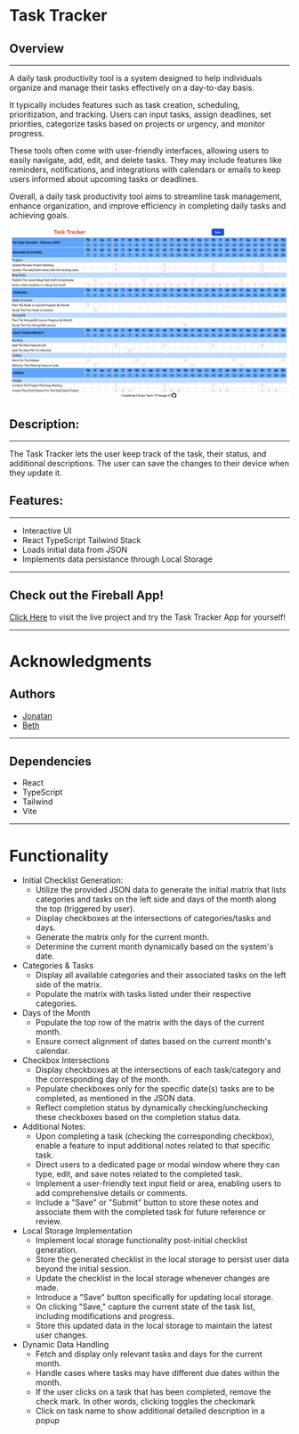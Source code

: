 # Task Tracker

## Overview

---

A daily task productivity tool is a system designed to help individuals organize and manage their tasks effectively on a day-to-day basis.

It typically includes features such as task creation, scheduling, prioritization, and tracking. Users can input tasks, assign deadlines, set priorities, categorize tasks based on projects or urgency, and monitor progress.

These tools often come with user-friendly interfaces, allowing users to easily navigate, add, edit, and delete tasks. They may include features like reminders, notifications, and integrations with calendars or emails to keep users informed about upcoming tasks or deadlines.

Overall, a daily task productivity tool aims to streamline task management, enhance organization, and improve efficiency in completing daily tasks and achieving goals.

![21st Century Meteorite Strikes](./src/assets/sreenshot.png)



## Description:

---

<p>
The Task Tracker lets the user keep track of the task, their status, and additional descriptions.
The user can save the changes to their device when they update it.
</p>

## Features:

---

- Interactive UI
- React TypeScript Tailwind Stack
- Loads initial data from JSON
- Implements data persistance through Local Storage

---
## Check out the Fireball App!
[Click Here](https://daily-tasks-seven.vercel.app/) to visit the live project and try the Task Tracker App for yourself!

---
# Acknowledgments

## Authors

- [Jonatan](https://github.com/jcidp)
- [Beth](https://github.com/bscaer)

---

## Dependencies

- React
- TypeScript
- Tailwind
- Vite

---

# Functionality

- Initial Checklist Generation:
  - Utilize the provided JSON data to generate the initial matrix that lists categories and tasks on the left side and days of the month along the top (triggered by user).
  - Display checkboxes at the intersections of categories/tasks and days.
  - Generate the matrix only for the current month.
  - Determine the current month dynamically based on the system's date.
- Categories & Tasks
  - Display all available categories and their associated tasks on the left side of the matrix.
  - Populate the matrix with tasks listed under their respective categories.
- Days of the Month
  - Populate the top row of the matrix with the days of the current month.
  - Ensure correct alignment of dates based on the current month's calendar.
- Checkbox Intersections
  - Display checkboxes at the intersections of each task/category and the corresponding day of the month.
  - Populate checkboxes only for the specific date(s) tasks are to be completed, as mentioned in the JSON data.
  - Reflect completion status by dynamically checking/unchecking these checkboxes based on the completion status data.
- Additional Notes:
  - Upon completing a task (checking the corresponding checkbox), enable a feature to input additional notes related to that specific task.
  - Direct users to a dedicated page or modal window where they can type, edit, and save notes related to the completed task.
  - Implement a user-friendly text input field or area, enabling users to add comprehensive details or comments.
  - Include a "Save" or "Submit" button to store these notes and associate them with the completed task for future reference or review.
- Local Storage Implementation
  - Implement local storage functionality post-initial checklist generation.
  - Store the generated checklist in the local storage to persist user data beyond the initial session.
  - Update the checklist in the local storage whenever changes are made.
  - Introduce a "Save" button specifically for updating local storage.
  - On clicking "Save," capture the current state of the task list, including modifications and progress.
  - Store this updated data in the local storage to maintain the latest user changes.
- Dynamic Data Handling
  - Fetch and display only relevant tasks and days for the current month.
  - Handle cases where tasks may have different due dates within the month.
  - If the user clicks on a task that has been completed, remove the check mark. In other words, clicking toggles the checkmark
  - Click on task name to show additional detailed description in a popup
